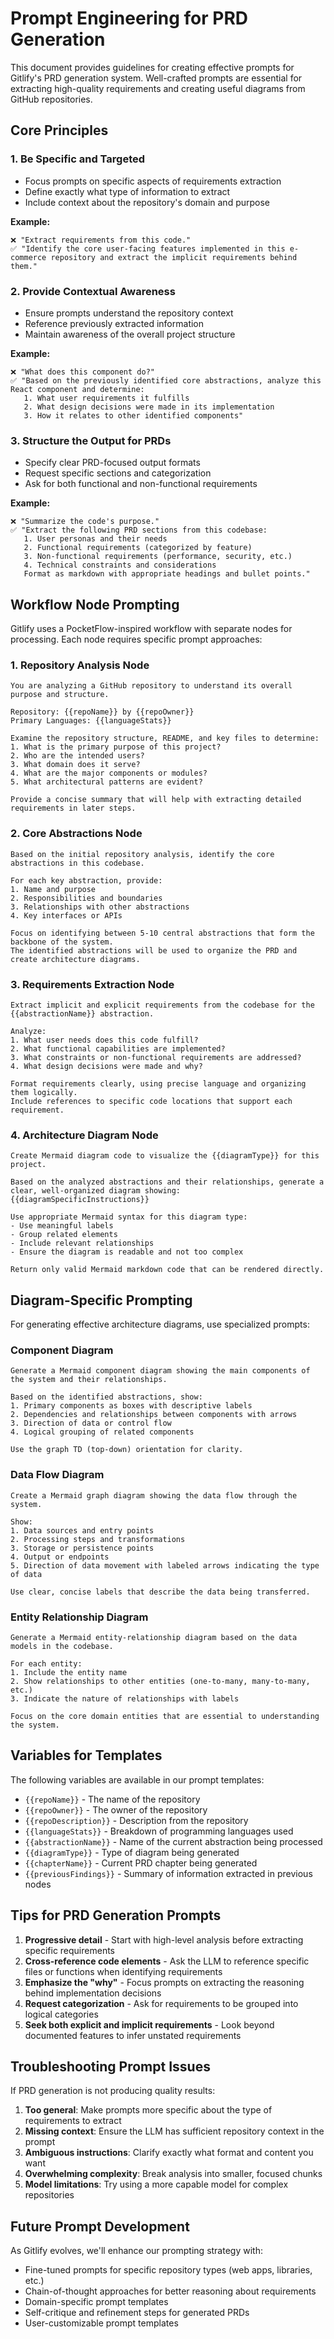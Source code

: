 # Prompt Engineering for PRD Generation

This document provides guidelines for creating effective prompts for Gitlify's PRD generation system. Well-crafted prompts are essential for extracting high-quality requirements and creating useful diagrams from GitHub repositories.

## Core Principles

### 1. Be Specific and Targeted

- Focus prompts on specific aspects of requirements extraction
- Define exactly what type of information to extract
- Include context about the repository's domain and purpose

**Example:**

```
❌ "Extract requirements from this code."
✅ "Identify the core user-facing features implemented in this e-commerce repository and extract the implicit requirements behind them."
```

### 2. Provide Contextual Awareness

- Ensure prompts understand the repository context
- Reference previously extracted information
- Maintain awareness of the overall project structure

**Example:**

```
❌ "What does this component do?"
✅ "Based on the previously identified core abstractions, analyze this React component and determine:
   1. What user requirements it fulfills
   2. What design decisions were made in its implementation
   3. How it relates to other identified components"
```

### 3. Structure the Output for PRDs

- Specify clear PRD-focused output formats
- Request specific sections and categorization
- Ask for both functional and non-functional requirements

**Example:**

```
❌ "Summarize the code's purpose."
✅ "Extract the following PRD sections from this codebase:
   1. User personas and their needs
   2. Functional requirements (categorized by feature)
   3. Non-functional requirements (performance, security, etc.)
   4. Technical constraints and considerations
   Format as markdown with appropriate headings and bullet points."
```

## Workflow Node Prompting

Gitlify uses a PocketFlow-inspired workflow with separate nodes for processing. Each node requires specific prompt approaches:

### 1. Repository Analysis Node

```
You are analyzing a GitHub repository to understand its overall purpose and structure.

Repository: {{repoName}} by {{repoOwner}}
Primary Languages: {{languageStats}}

Examine the repository structure, README, and key files to determine:
1. What is the primary purpose of this project?
2. Who are the intended users?
3. What domain does it serve?
4. What are the major components or modules?
5. What architectural patterns are evident?

Provide a concise summary that will help with extracting detailed requirements in later steps.
```

### 2. Core Abstractions Node

```
Based on the initial repository analysis, identify the core abstractions in this codebase.

For each key abstraction, provide:
1. Name and purpose
2. Responsibilities and boundaries
3. Relationships with other abstractions
4. Key interfaces or APIs

Focus on identifying between 5-10 central abstractions that form the backbone of the system.
The identified abstractions will be used to organize the PRD and create architecture diagrams.
```

### 3. Requirements Extraction Node

```
Extract implicit and explicit requirements from the codebase for the {{abstractionName}} abstraction.

Analyze:
1. What user needs does this code fulfill?
2. What functional capabilities are implemented?
3. What constraints or non-functional requirements are addressed?
4. What design decisions were made and why?

Format requirements clearly, using precise language and organizing them logically.
Include references to specific code locations that support each requirement.
```

### 4. Architecture Diagram Node

```
Create Mermaid diagram code to visualize the {{diagramType}} for this project.

Based on the analyzed abstractions and their relationships, generate a clear, well-organized diagram showing:
{{diagramSpecificInstructions}}

Use appropriate Mermaid syntax for this diagram type:
- Use meaningful labels
- Group related elements
- Include relevant relationships
- Ensure the diagram is readable and not too complex

Return only valid Mermaid markdown code that can be rendered directly.
```

## Diagram-Specific Prompting

For generating effective architecture diagrams, use specialized prompts:

### Component Diagram

```
Generate a Mermaid component diagram showing the main components of the system and their relationships.

Based on the identified abstractions, show:
1. Primary components as boxes with descriptive labels
2. Dependencies and relationships between components with arrows
3. Direction of data or control flow
4. Logical grouping of related components

Use the graph TD (top-down) orientation for clarity.
```

### Data Flow Diagram

```
Create a Mermaid graph diagram showing the data flow through the system.

Show:
1. Data sources and entry points
2. Processing steps and transformations
3. Storage or persistence points
4. Output or endpoints
5. Direction of data movement with labeled arrows indicating the type of data

Use clear, concise labels that describe the data being transferred.
```

### Entity Relationship Diagram

```
Generate a Mermaid entity-relationship diagram based on the data models in the codebase.

For each entity:
1. Include the entity name
2. Show relationships to other entities (one-to-many, many-to-many, etc.)
3. Indicate the nature of relationships with labels

Focus on the core domain entities that are essential to understanding the system.
```

## Variables for Templates

The following variables are available in our prompt templates:

- `{{repoName}}` - The name of the repository
- `{{repoOwner}}` - The owner of the repository
- `{{repoDescription}}` - Description from the repository
- `{{languageStats}}` - Breakdown of programming languages used
- `{{abstractionName}}` - Name of the current abstraction being processed
- `{{diagramType}}` - Type of diagram being generated
- `{{chapterName}}` - Current PRD chapter being generated
- `{{previousFindings}}` - Summary of information extracted in previous nodes

## Tips for PRD Generation Prompts

1. **Progressive detail** - Start with high-level analysis before extracting specific requirements
2. **Cross-reference code elements** - Ask the LLM to reference specific files or functions when identifying requirements
3. **Emphasize the "why"** - Focus prompts on extracting the reasoning behind implementation decisions
4. **Request categorization** - Ask for requirements to be grouped into logical categories
5. **Seek both explicit and implicit requirements** - Look beyond documented features to infer unstated requirements

## Troubleshooting Prompt Issues

If PRD generation is not producing quality results:

1. **Too general**: Make prompts more specific about the type of requirements to extract
2. **Missing context**: Ensure the LLM has sufficient repository context in the prompt
3. **Ambiguous instructions**: Clarify exactly what format and content you want
4. **Overwhelming complexity**: Break analysis into smaller, focused chunks
5. **Model limitations**: Try using a more capable model for complex repositories

## Future Prompt Development

As Gitlify evolves, we'll enhance our prompting strategy with:

- Fine-tuned prompts for specific repository types (web apps, libraries, etc.)
- Chain-of-thought approaches for better reasoning about requirements
- Domain-specific prompt templates
- Self-critique and refinement steps for generated PRDs
- User-customizable prompt templates
